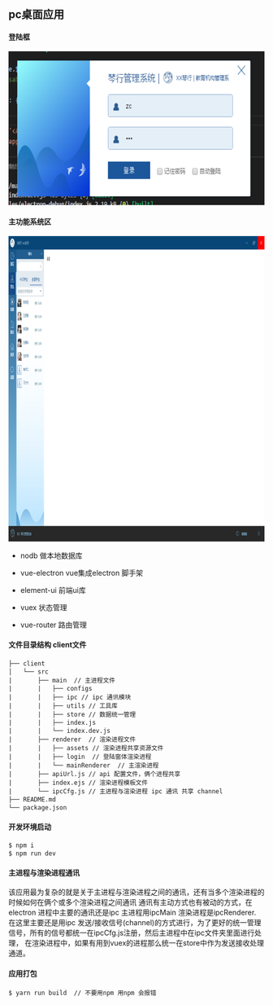 ## pc桌面应用

#### 登陆框

<img src='./static/TIM截图20180113101437.png' width=580 height=302 />

#### 主功能系统区

<img src='./static/TIM截图20180114011918.png' width=1587 height=600 />

* nodb 做本地数据库 

* vue-electron vue集成electron 脚手架

* element-ui 前端ui库

* vuex 状态管理

* vue-router 路由管理

#### 文件目录结构 client文件

`````
├── client
│   └── src
|       ├── main  // 主进程文件
|       |   ├── configs
|       |   ├── ipc // ipc 通讯模块
|       |   ├── utils // 工具库
|       |   ├── store // 数据统一管理
|       |   ├── index.js 
|       |   └── index.dev.js
|       ├── renderer  // 渲染进程文件
|       |   ├── assets // 渲染进程共享资源文件
|       |   ├── login  // 登陆窗体渲染进程
|       |   └── mainRenderer  // 主渲染进程
|       ├── apiUrl.js // api 配置文件，俩个进程共享 
|       ├── index.ejs // 渲染进程模板文件
|       └── ipcCfg.js // 主进程与渲染进程 ipc 通讯 共享 channel
├── README.md
└── package.json
`````
#### 开发环境启动
`````
$ npm i
$ npm run dev
`````
#### 主进程与渲染进程通讯
该应用最为复杂的就是关于主进程与渲染进程之间的通讯，还有当多个渲染进程的时候如何在俩个或多个渲染进程之间通讯
通讯有主动方式也有被动的方式，在electron 进程中主要的通讯还是ipc 主进程用ipcMain 渲染进程是ipcRenderer.
在这里主要还是用ipc 发送/接收信号(channel)的方式进行，为了更好的统一管理信号，所有的信号都统一在ipcCfg.js注册，然后主进程中在ipc文件夹里面进行处理，
在渲染进程中，如果有用到vuex的进程那么统一在store中作为发送接收处理通道。

#### 应用打包
```
$ yarn run build  // 不要用npm 用npm 会报错

```